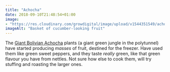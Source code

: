 ```yaml
---
title: "Achocha"
date: 2018-09-10T21:48:54+01:00
image: 
- "https://res.cloudinary.com/growdigital/image/upload/v1544351549/achocha-43691988715.jpg"
imageAlt: "Basket of cucumber-looking fruit"
---
```


The [Giant Bolivian Achocha](http://www.realseeds.co.uk/cucumberrelatives.html) plants (a giant green jungle in the polytunnel) have started producing _masses_ of fruit, destined for the freezer. Have used them like green sweet peppers, and they taste _really_ green, like that green flavour you have from nettles. Not sure how else to cook them, will try stuffing and roasting the larger ones. 
